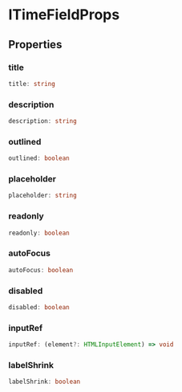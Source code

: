 # ITimeFieldProps

## Properties

### title

```ts
title: string
```

### description

```ts
description: string
```

### outlined

```ts
outlined: boolean
```

### placeholder

```ts
placeholder: string
```

### readonly

```ts
readonly: boolean
```

### autoFocus

```ts
autoFocus: boolean
```

### disabled

```ts
disabled: boolean
```

### inputRef

```ts
inputRef: (element?: HTMLInputElement) => void
```

### labelShrink

```ts
labelShrink: boolean
```
